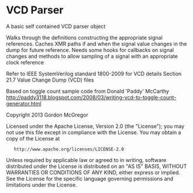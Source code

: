 VCD Parser
==========


A basic self contained VCD parser object

Walks through the definitions constructing the appropriate signal references.
Caches XMR paths if and when the signal value changes in the dump for future reference.
Needs some hooks for callbacks on signal changes and methods to allow sampling of a signal with an appropriate clock reference


Refer to IEEE SystemVerilog standard 1800-2009 for VCD details Section 21.7 Value Change Dump (VCD) files

Based on toggle count sample code from Donald 'Paddy' McCarthy
http://paddy3118.blogspot.com/2008/03/writing-vcd-to-toggle-count-generator.html


   Copyright  2013  Gordon McGregor

   Licensed under the Apache License, Version 2.0 (the "License");
   you may not use this file except in compliance with the License.
   You may obtain a copy of the License at

       http://www.apache.org/licenses/LICENSE-2.0

   Unless required by applicable law or agreed to in writing, software
   distributed under the License is distributed on an "AS IS" BASIS,
   WITHOUT WARRANTIES OR CONDITIONS OF ANY KIND, either express or implied.
   See the License for the specific language governing permissions and
   limitations under the License.

